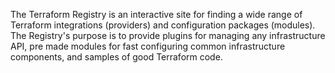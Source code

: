 The Terraform Registry is an interactive site for finding a wide range of Terraform
integrations (providers) and configuration packages (modules).
The Registry's purpose is to provide plugins for managing any
infrastructure API, pre made modules for fast configuring
common infrastructure components, and samples of good Terraform code.